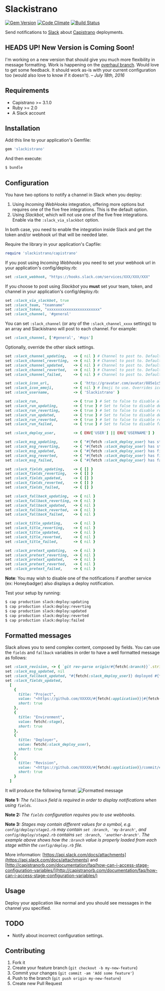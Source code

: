 # Slackistrano

[![Gem Version](https://badge.fury.io/rb/slackistrano.png)](http://badge.fury.io/rb/slackistrano)
[![Code Climate](https://codeclimate.com/github/phallstrom/slackistrano.png)](https://codeclimate.com/github/phallstrom/slackistrano)
[![Build Status](https://travis-ci.org/phallstrom/slackistrano.png?branch=master)](https://travis-ci.org/phallstrom/slackistrano)

Send notifications to [Slack](https://slack.com) about [Capistrano](http://www.capistranorb.com) deployments.

## HEADS UP! New Version is Coming Soon!

I'm working on a new version that should give you much more flexibility in message formatting. Work is happening on the [overhaul branch](https://github.com/phallstrom/slackistrano/tree/overhaul). Would love to get some feedback. It should work as-is with your current configuration too (would also love to know if it doesn't).  *– July 18th, 2016*

## Requirements

- Capistrano >= 3.1.0
- Ruby >= 2.0
- A Slack account

## Installation

Add this line to your application's Gemfile:

```ruby
gem 'slackistrano'
```

And then execute:

```bash
$ bundle
```

## Configuration

You have two options to notify a channel in Slack when you deploy:

 1. Using *Incoming WebHooks* integration, offering more options but requires one of the five free integrations. This is the default option.
 2. Using *Slackbot*, which will not use one of the five free integrations. Enable via the `:slack_via_slackbot` option.

In both case, you need to enable the integration inside Slack and get the token and/or webhook url that will be needed later.

Require the library in your application's Capfile:

```ruby
require 'slackistrano/capistrano'
```

If you post using *Incoming Webhooks* you need to set your webhook url in your application's config/deploy.rb:

```ruby
set :slack_webhook, "https://hooks.slack.com/services/XXX/XXX/XXX"
```

If you choose to post using *Slackbot* you **must** set your team, token, and channel in your application's config/deploy.rb:

```ruby
set :slack_via_slackbot, true
set :slack_team, "teamname"
set :slack_token, "xxxxxxxxxxxxxxxxxxxxxxxx"
set :slack_channel, '#general'
```

You can set `:slack_channel` (or any of the `:slack_channel_xxxx` settings) to an array and Slackistrano
will post to each channel. For example:

```ruby
set :slack_channel, ['#general', '#ops']
```

Optionally, override the other slack settings.

```ruby
set :slack_channel_updating,   -> { nil } # Channel to post to. Defaults to :slack_channel.
set :slack_channel_reverting,  -> { nil } # Channel to post to. Defaults to :slack_channel.
set :slack_channel_updated,    -> { nil } # Channel to post to. Defaults to :slack_channel.
set :slack_channel_reverted,   -> { nil } # Channel to post to. Defaults to :slack_channel.
set :slack_channel_failed,     -> { nil } # Channel to post to. Defaults to :slack_channel.

set :slack_icon_url,           -> { 'http://gravatar.com/avatar/885e1c523b7975c4003de162d8ee8fee?r=g&s=40' }
set :slack_icon_emoji,         -> { nil } # Emoji to use. Overrides icon_url. Must be a string (ex: ':shipit:')
set :slack_username,           -> { 'Slackistrano' }

set :slack_run,                -> { true } # Set to false to disable all messages.
set :slack_run_updating,       -> { true } # Set to false to disable deploy starting message.
set :slack_run_reverting,      -> { true } # Set to false to disable rollback starting message.
set :slack_run_updated,        -> { true } # Set to false to disable deploy finished message.
set :slack_run_reverted,       -> { true } # Set to false to disable rollback finished message.
set :slack_run_failed,         -> { true } # Set to false to disable failure message.

set :slack_deploy_user,        -> { ENV['USER'] || ENV['USERNAME'] }

set :slack_msg_updating,       -> { "#{fetch :slack_deploy_user} has started deploying branch #{fetch :branch} of #{fetch :application} to #{fetch :stage, 'an unknown stage'}" }
set :slack_msg_reverting,      -> { "#{fetch :slack_deploy_user} has started rolling back branch #{fetch :branch} of #{fetch :application} to #{fetch :stage, 'an unknown stage'}" }
set :slack_msg_updated,        -> { "#{fetch :slack_deploy_user} has finished deploying branch #{fetch :branch} of #{fetch :application} to #{fetch :stage, 'an unknown stage'}" }
set :slack_msg_reverted,       -> { "#{fetch :slack_deploy_user} has finished rolling back branch of #{fetch :application} to #{fetch :stage, 'an unknown stage'}" }
set :slack_msg_failed,         -> { "#{fetch :slack_deploy_user} has failed to #{fetch :slack_deploy_or_rollback} branch #{fetch :branch} of #{fetch :application} to #{fetch :stage, 'an unknown stage'}" }

set :slack_fields_updating,    -> { [] }
set :slack_fields_reverting,   -> { [] }
set :slack_fields_updated,     -> { [] }
set :slack_fields_reverted,    -> { [] }
set :slack_fields_failed,      -> { [] }

set :slack_fallback_updating,  -> { nil }
set :slack_fallback_reverting, -> { nil }
set :slack_fallback_updated,   -> { nil }
set :slack_fallback_reverted,  -> { nil }
set :slack_fallback_failed,    -> { nil }

set :slack_title_updating,     -> { nil }
set :slack_title_reverting,    -> { nil }
set :slack_title_updated,      -> { nil }
set :slack_title_reverted,     -> { nil }
set :slack_title_failed,       -> { nil }

set :slack_pretext_updating,   -> { nil }
set :slack_pretext_reverting,  -> { nil }
set :slack_pretext_updated,    -> { nil }
set :slack_pretext_reverted,   -> { nil }
set :slack_pretext_failed,     -> { nil }
```

**Note**: You may wish to disable one of the notifications if another service (ex:
Honeybadger) also displays a deploy notification.

Test your setup by running:

```bash
$ cap production slack:deploy:updating
$ cap production slack:deploy:reverting
$ cap production slack:deploy:updated
$ cap production slack:deploy:reverted
$ cap production slack:deploy:failed
```

## Formatted messages

Slack allows you to send complex content, composed by fields. You can use the `fields` and `fallback` variables in order to have a well formatted message as follows:

```ruby
set :slack_revision, -> { `git rev-parse origin/#{fetch(:branch)}`.strip! }
set :slack_msg_updated, nil
set :slack_fallback_updated, "#{fetch(:slack_deploy_user)} deployed #{fetch(:application)} on #{fetch(:stage)}"
set :slack_fields_updated,
  [
    {
      title: "Project",
      value: "<https://github.com/XXXXX/#{fetch(:application)}|#{fetch(:application)}>",
      short: true
    },
    {
      title: "Environment",
      value: fetch(:stage),
      short: true
    },
    {
      title: "Deployer",
      value: fetch(:slack_deploy_user),
      short: true
    },
    {
      title: "Revision",
      value: "<https://github.com/XXXXX/#{fetch(:application)}/commit/#{fetch(:slack_revision)}|#{fetch(:slack_revision)[0..6]}>",
      short: true
    }
  ]
```

It will produce the following format:
![Formatted message](https://raw.githubusercontent.com/phallstrom/slackistrano/master/examples/fomatting_with_fields.png)

**Note 1:** *The `fallback` field is required in order to display notifications when using `fields`.*

**Note 2:** *The `fields` configuration requires you to use webhooks.*

**Note 3:** *Stages may contain different values for a symbol, e.g. `config/deploy/stage1.rb` may contain `set :branch, 'my-branch'`, and `config/deploy/stage2.rb` contains `set :branch, 'another-branch'`. The example above shows how the `:branch` value is properly loaded from each stage within the `config/deploy.rb` file.*

More information: [https://api.slack.com/docs/attachments](https://api.slack.com/docs/attachments) and [http://capistranorb.com/documentation/faq/how-can-i-access-stage-configuration-variables/](http://capistranorb.com/documentation/faq/how-can-i-access-stage-configuration-variables/)

## Usage

Deploy your application like normal and you should see messages in the channel
you specified.

## TODO

- Notify about incorrect configuration settings.

## Contributing

1. Fork it
2. Create your feature branch (`git checkout -b my-new-feature`)
3. Commit your changes (`git commit -am 'Add some feature'`)
4. Push to the branch (`git push origin my-new-feature`)
5. Create new Pull Request
